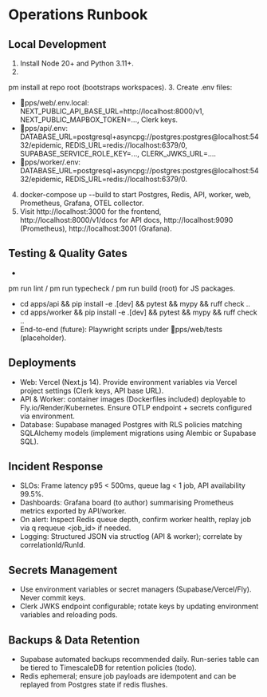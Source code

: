 # Operations Runbook

## Local Development
1. Install Node 20+ and Python 3.11+.
2. 
pm install at repo root (bootstraps workspaces).
3. Create .env files:
   - pps/web/.env.local: NEXT_PUBLIC_API_BASE_URL=http://localhost:8000/v1, NEXT_PUBLIC_MAPBOX_TOKEN=..., Clerk keys.
   - pps/api/.env: DATABASE_URL=postgresql+asyncpg://postgres:postgres@localhost:5432/epidemic, REDIS_URL=redis://localhost:6379/0, SUPABASE_SERVICE_ROLE_KEY=..., CLERK_JWKS_URL=....
   - pps/worker/.env: DATABASE_URL=postgresql+asyncpg://postgres:postgres@localhost:5432/epidemic, REDIS_URL=redis://localhost:6379/0.
4. docker-compose up --build to start Postgres, Redis, API, worker, web, Prometheus, Grafana, OTEL collector.
5. Visit http://localhost:3000 for the frontend, http://localhost:8000/v1/docs for API docs, http://localhost:9090 (Prometheus), http://localhost:3001 (Grafana).

## Testing & Quality Gates
- 
pm run lint / 
pm run typecheck / 
pm run build (root) for JS packages.
- cd apps/api && pip install -e .[dev] && pytest && mypy && ruff check ..
- cd apps/worker && pip install -e .[dev] && pytest && mypy && ruff check ..
- End-to-end (future): Playwright scripts under pps/web/tests (placeholder).

## Deployments
- Web: Vercel (Next.js 14). Provide environment variables via Vercel project settings (Clerk keys, API base URL).
- API & Worker: container images (Dockerfiles included) deployable to Fly.io/Render/Kubernetes. Ensure OTLP endpoint + secrets configured via environment.
- Database: Supabase managed Postgres with RLS policies matching SQLAlchemy models (implement migrations using Alembic or Supabase SQL).

## Incident Response
- SLOs: Frame latency p95 < 500ms, queue lag < 1 job, API availability 99.5%.
- Dashboards: Grafana board (to author) summarising Prometheus metrics exported by API/worker.
- On alert: Inspect Redis queue depth, confirm worker health, replay job via q requeue <job_id> if needed.
- Logging: Structured JSON via structlog (API & worker); correlate by correlationId/RunId.

## Secrets Management
- Use environment variables or secret managers (Supabase/Vercel/Fly). Never commit keys.
- Clerk JWKS endpoint configurable; rotate keys by updating environment variables and reloading pods.

## Backups & Data Retention
- Supabase automated backups recommended daily. Run-series table can be tiered to TimescaleDB for retention policies (todo).
- Redis ephemeral; ensure job payloads are idempotent and can be replayed from Postgres state if redis flushes.
